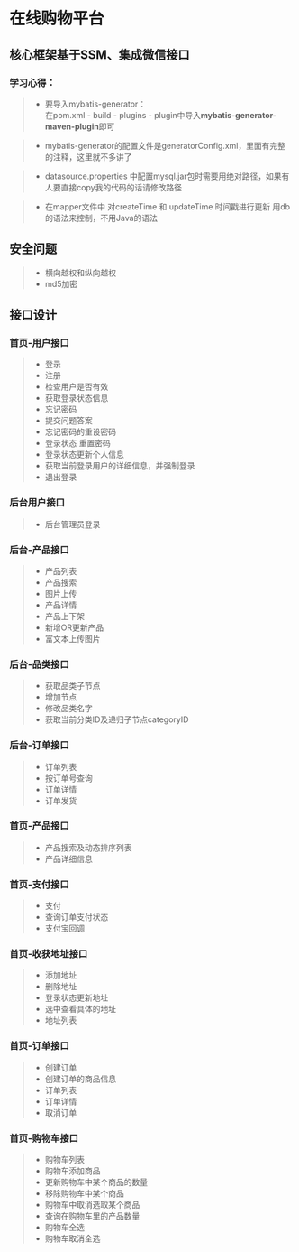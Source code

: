 # 在线购物平台 
## 核心框架基于SSM、集成微信接口


### 学习心得：
>* 要导入mybatis-generator：   
   在pom.xml - build - plugins - plugin中导入**mybatis-generator-maven-plugin**即可
   
>* mybatis-generator的配置文件是generatorConfig.xml，里面有完整的注释，这里就不多讲了

>* datasource.properties 中配置mysql.jar包时需要用绝对路径，如果有人要直接copy我的代码的话请修改路径

>* 在mapper文件中 对createTime 和  updateTime 时间戳进行更新 用db的语法来控制，不用Java的语法

## 安全问题
>* 横向越权和纵向越权
>* md5加密


## 接口设计
### 首页-用户接口
>* 登录
>* 注册
>* 检查用户是否有效
>* 获取登录状态信息
>* 忘记密码
>* 提交问题答案
>* 忘记密码的重设密码
>* 登录状态 重置密码
>* 登录状态更新个人信息
>* 获取当前登录用户的详细信息，并强制登录
>* 退出登录

### 后台用户接口
>* 后台管理员登录

### 后台-产品接口
>* 产品列表
>* 产品搜索
>* 图片上传
>* 产品详情
>* 产品上下架
>* 新增OR更新产品
>* 富文本上传图片

### 后台-品类接口
>* 获取品类子节点
>* 增加节点
>* 修改品类名字
>* 获取当前分类ID及递归子节点categoryID

### 后台-订单接口
>* 订单列表
>* 按订单号查询
>* 订单详情
>* 订单发货

### 首页-产品接口
>* 产品搜索及动态排序列表
>* 产品详细信息

### 首页-支付接口
>* 支付
>* 查询订单支付状态
>* 支付宝回调

### 首页-收获地址接口
>* 添加地址
>* 删除地址
>* 登录状态更新地址
>* 选中查看具体的地址
>* 地址列表

### 首页-订单接口
>* 创建订单
>* 创建订单的商品信息
>* 订单列表
>* 订单详情
>* 取消订单

### 首页-购物车接口
>* 购物车列表
>* 购物车添加商品
>* 更新购物车中某个商品的数量
>* 移除购物车中某个商品
>* 购物车中取消选取某个商品
>* 查询在购物车里的产品数量
>* 购物车全选
>* 购物车取消全选










